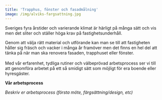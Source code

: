 ```yaml
---
title: 'Trapphus, fönster och fasadmålning'
image: /img/alviks-fargsattning.jpg
---
```

Sveriges fyra årstider och varierande klimat är härligt på många sätt och vis men det sliter och ställer höga krav på fastighetsunderhåll.

Genom att välja rätt material och utförande kan man se till att fastigheten håller sig fräsch och vacker i många år framöver men det finns en hel del att tänka på när man ska renovera fasaden, trapphuset eller fönster. \
\
Med vår erfarenhet, tydliga rutiner och välbeprövad arbetsprocess ser vi till att genomföra arbetet på ett så smidigt sätt som möjligt för era boende eller hyresgäster.

**Vår arbetsprocess**

_Beskriv er arbetsprocess (första möte, färgsättning/design, etc)_
